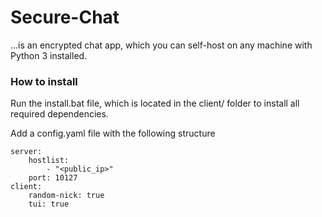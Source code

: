 # Secure-Chat

...is an encrypted chat app, which you can self-host on any machine with Python 3 installed.

### How to install

Run the install.bat file, which is located in the client/ folder to install all required dependencies.

Add a config.yaml file with the following structure

```
server:
    hostlist:
        - "<public_ip>"
    port: 10127
client:
    random-nick: true
    tui: true
```
